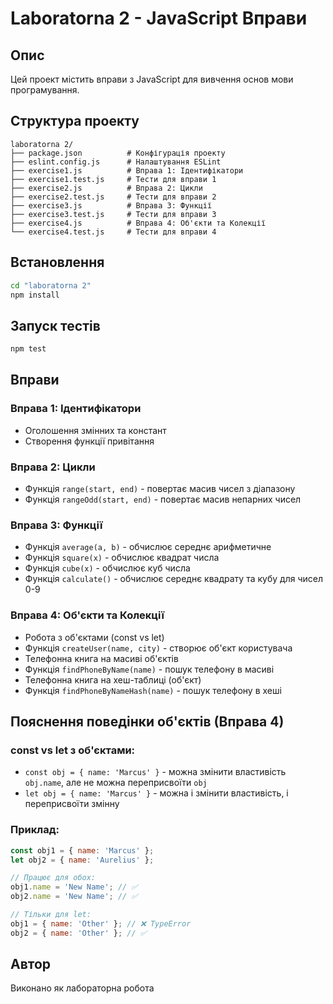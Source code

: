 # Laboratorna 2 - JavaScript Вправи

## Опис
Цей проект містить вправи з JavaScript для вивчення основ мови програмування.

## Структура проекту
```
laboratorna 2/
├── package.json          # Конфігурація проекту
├── eslint.config.js      # Налаштування ESLint
├── exercise1.js          # Вправа 1: Ідентифікатори
├── exercise1.test.js     # Тести для вправи 1
├── exercise2.js          # Вправа 2: Цикли
├── exercise2.test.js     # Тести для вправи 2
├── exercise3.js          # Вправа 3: Функції
├── exercise3.test.js     # Тести для вправи 3
├── exercise4.js          # Вправа 4: Об'єкти та Колекції
└── exercise4.test.js     # Тести для вправи 4
```

## Встановлення

```bash
cd "laboratorna 2"
npm install
```

## Запуск тестів

```bash
npm test
```

## Вправи

### Вправа 1: Ідентифікатори
- Оголошення змінних та констант
- Створення функції привітання

### Вправа 2: Цикли
- Функція `range(start, end)` - повертає масив чисел з діапазону
- Функція `rangeOdd(start, end)` - повертає масив непарних чисел

### Вправа 3: Функції
- Функція `average(a, b)` - обчислює середнє арифметичне
- Функція `square(x)` - обчислює квадрат числа
- Функція `cube(x)` - обчислює куб числа
- Функція `calculate()` - обчислює середнє квадрату та кубу для чисел 0-9

### Вправа 4: Об'єкти та Колекції
- Робота з об'єктами (const vs let)
- Функція `createUser(name, city)` - створює об'єкт користувача
- Телефонна книга на масиві об'єктів
- Функція `findPhoneByName(name)` - пошук телефону в масиві
- Телефонна книга на хеш-таблиці (об'єкт)
- Функція `findPhoneByNameHash(name)` - пошук телефону в хеші

## Пояснення поведінки об'єктів (Вправа 4)

### const vs let з об'єктами:
- `const obj = { name: 'Marcus' }` - можна змінити властивість `obj.name`, але не можна переприсвоїти `obj`
- `let obj = { name: 'Marcus' }` - можна і змінити властивість, і переприсвоїти змінну

### Приклад:
```javascript
const obj1 = { name: 'Marcus' };
let obj2 = { name: 'Aurelius' };

// Працює для обох:
obj1.name = 'New Name'; // ✅
obj2.name = 'New Name'; // ✅

// Тільки для let:
obj1 = { name: 'Other' }; // ❌ TypeError
obj2 = { name: 'Other' }; // ✅
```

## Автор
Виконано як лабораторна робота
